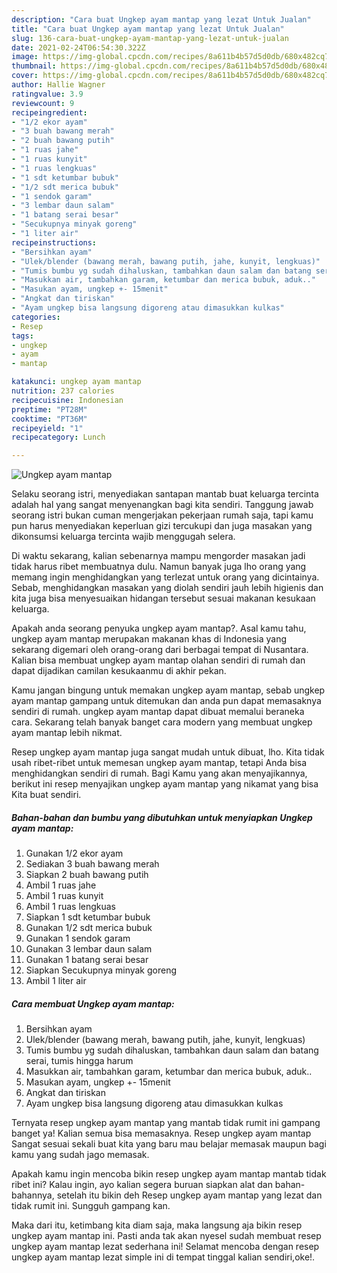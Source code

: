 ```yaml
---
description: "Cara buat Ungkep ayam mantap yang lezat Untuk Jualan"
title: "Cara buat Ungkep ayam mantap yang lezat Untuk Jualan"
slug: 136-cara-buat-ungkep-ayam-mantap-yang-lezat-untuk-jualan
date: 2021-02-24T06:54:30.322Z
image: https://img-global.cpcdn.com/recipes/8a611b4b57d5d0db/680x482cq70/ungkep-ayam-mantap-foto-resep-utama.jpg
thumbnail: https://img-global.cpcdn.com/recipes/8a611b4b57d5d0db/680x482cq70/ungkep-ayam-mantap-foto-resep-utama.jpg
cover: https://img-global.cpcdn.com/recipes/8a611b4b57d5d0db/680x482cq70/ungkep-ayam-mantap-foto-resep-utama.jpg
author: Hallie Wagner
ratingvalue: 3.9
reviewcount: 9
recipeingredient:
- "1/2 ekor ayam"
- "3 buah bawang merah"
- "2 buah bawang putih"
- "1 ruas jahe"
- "1 ruas kunyit"
- "1 ruas lengkuas"
- "1 sdt ketumbar bubuk"
- "1/2 sdt merica bubuk"
- "1 sendok garam"
- "3 lembar daun salam"
- "1 batang serai besar"
- "Secukupnya minyak goreng"
- "1 liter air"
recipeinstructions:
- "Bersihkan ayam"
- "Ulek/blender (bawang merah, bawang putih, jahe, kunyit, lengkuas)"
- "Tumis bumbu yg sudah dihaluskan, tambahkan daun salam dan batang serai, tumis hingga harum"
- "Masukkan air, tambahkan garam, ketumbar dan merica bubuk, aduk.."
- "Masukan ayam, ungkep +- 15menit"
- "Angkat dan tiriskan"
- "Ayam ungkep bisa langsung digoreng atau dimasukkan kulkas"
categories:
- Resep
tags:
- ungkep
- ayam
- mantap

katakunci: ungkep ayam mantap 
nutrition: 237 calories
recipecuisine: Indonesian
preptime: "PT28M"
cooktime: "PT36M"
recipeyield: "1"
recipecategory: Lunch

---
```



![Ungkep ayam mantap](https://img-global.cpcdn.com/recipes/8a611b4b57d5d0db/680x482cq70/ungkep-ayam-mantap-foto-resep-utama.jpg)

Selaku seorang istri, menyediakan santapan mantab buat keluarga tercinta adalah hal yang sangat menyenangkan bagi kita sendiri. Tanggung jawab seorang istri bukan cuman mengerjakan pekerjaan rumah saja, tapi kamu pun harus menyediakan keperluan gizi tercukupi dan juga masakan yang dikonsumsi keluarga tercinta wajib menggugah selera.

Di waktu  sekarang, kalian sebenarnya mampu mengorder masakan jadi tidak harus ribet membuatnya dulu. Namun banyak juga lho orang yang memang ingin menghidangkan yang terlezat untuk orang yang dicintainya. Sebab, menghidangkan masakan yang diolah sendiri jauh lebih higienis dan kita juga bisa menyesuaikan hidangan tersebut sesuai makanan kesukaan keluarga. 



Apakah anda seorang penyuka ungkep ayam mantap?. Asal kamu tahu, ungkep ayam mantap merupakan makanan khas di Indonesia yang sekarang digemari oleh orang-orang dari berbagai tempat di Nusantara. Kalian bisa membuat ungkep ayam mantap olahan sendiri di rumah dan dapat dijadikan camilan kesukaanmu di akhir pekan.

Kamu jangan bingung untuk memakan ungkep ayam mantap, sebab ungkep ayam mantap gampang untuk ditemukan dan anda pun dapat memasaknya sendiri di rumah. ungkep ayam mantap dapat dibuat memalui beraneka cara. Sekarang telah banyak banget cara modern yang membuat ungkep ayam mantap lebih nikmat.

Resep ungkep ayam mantap juga sangat mudah untuk dibuat, lho. Kita tidak usah ribet-ribet untuk memesan ungkep ayam mantap, tetapi Anda bisa menghidangkan sendiri di rumah. Bagi Kamu yang akan menyajikannya, berikut ini resep menyajikan ungkep ayam mantap yang nikamat yang bisa Kita buat sendiri.

<!--inarticleads1-->

##### Bahan-bahan dan bumbu yang dibutuhkan untuk menyiapkan Ungkep ayam mantap:

1. Gunakan 1/2 ekor ayam
1. Sediakan 3 buah bawang merah
1. Siapkan 2 buah bawang putih
1. Ambil 1 ruas jahe
1. Ambil 1 ruas kunyit
1. Ambil 1 ruas lengkuas
1. Siapkan 1 sdt ketumbar bubuk
1. Gunakan 1/2 sdt merica bubuk
1. Gunakan 1 sendok garam
1. Gunakan 3 lembar daun salam
1. Gunakan 1 batang serai besar
1. Siapkan Secukupnya minyak goreng
1. Ambil 1 liter air




<!--inarticleads2-->

##### Cara membuat Ungkep ayam mantap:

1. Bersihkan ayam
1. Ulek/blender (bawang merah, bawang putih, jahe, kunyit, lengkuas)
1. Tumis bumbu yg sudah dihaluskan, tambahkan daun salam dan batang serai, tumis hingga harum
1. Masukkan air, tambahkan garam, ketumbar dan merica bubuk, aduk..
1. Masukan ayam, ungkep +- 15menit
1. Angkat dan tiriskan
1. Ayam ungkep bisa langsung digoreng atau dimasukkan kulkas




Ternyata resep ungkep ayam mantap yang mantab tidak rumit ini gampang banget ya! Kalian semua bisa memasaknya. Resep ungkep ayam mantap Sangat sesuai sekali buat kita yang baru mau belajar memasak maupun bagi kamu yang sudah jago memasak.

Apakah kamu ingin mencoba bikin resep ungkep ayam mantap mantab tidak ribet ini? Kalau ingin, ayo kalian segera buruan siapkan alat dan bahan-bahannya, setelah itu bikin deh Resep ungkep ayam mantap yang lezat dan tidak rumit ini. Sungguh gampang kan. 

Maka dari itu, ketimbang kita diam saja, maka langsung aja bikin resep ungkep ayam mantap ini. Pasti anda tak akan nyesel sudah membuat resep ungkep ayam mantap lezat sederhana ini! Selamat mencoba dengan resep ungkep ayam mantap lezat simple ini di tempat tinggal kalian sendiri,oke!.

